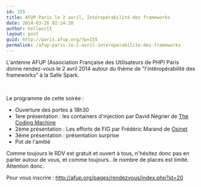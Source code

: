 ```yaml
---
id: 155
title: AFUP Paris le 2 avril, Intéropérabilité des frameworks
date: 2014-03-26 02:24:28
author: hellosct1
layout: post
guid: http://paris.afup.org/?p=155
permalink: /afup-paris-le-2-avril-interoperabilite-des-frameworks
---
```

L'antenne AFUP (Association Française des Utilisateurs de PHP) Paris donne rendez-vous le 2 avril 2014 autour du thème de "l'intéropérabilité des frameworks" à la Salle Spark.

&nbsp;

Le programme de cette soirée :
<ul>
	<li>Ouverture des portes à 18h30</li>
	<li>1ere présentation : les containers d'injection par David Négrier de <a href="https://www.thecodingmachine.com/">The Coding Machine</a></li>
	<li>2ème présentation : Les efforts de FIG par Frédéric Marand de <a href="http://www.osinet.fr/">Osinet</a></li>
	<li>3ème présentation : présentation surprise</li>
	<li>Pot de l'amitié</li>
</ul>
Comme toujours le RDV est gratuit et ouvert à tous, n'hésitez donc pas en parler autour de vous, et comme toujours…le nombre de places est limité. Attention donc.

Pour vous inscrire : <a href="http://afup.org/pages/rendezvous/index.php?id=20">http://afup.org/pages/rendezvous/index.php?id=20</a>

